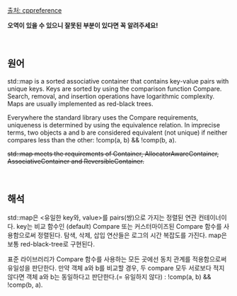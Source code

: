 <a href="https://en.cppreference.com/w/cpp/container/map" target = "_blank">출처: cppreference</a>

<b>오역이 있을 수 있으니 잘못된 부분이 있다면 꼭 알려주세요!</b>

<br>

## 원어

std::map is a sorted associative container that contains key-value pairs with unique keys. Keys are sorted by using the comparison function Compare. Search, removal, and insertion operations have logarithmic complexity. Maps are usually implemented as red-black trees.

Everywhere the standard library uses the Compare requirements, uniqueness is determined by using the equivalence relation. In imprecise terms, two objects a and b are considered equivalent (not unique) if neither compares less than the other: !comp(a, b) && !comp(b, a).

~~std::map meets the requirements of Container, AllocatorAwareContainer, AssociativeContainer and ReversibleContainer.~~


<br>

## 해석
std::map은 <유일한 key와, value>를 pairs(쌍)으로 가지는 정렬된 연관 컨테이너이다. key는 비교 함수인 (default) Compare 또는 커스터마이즈된 Compare 함수를 사용함으로써 정렬된다. 탐색, 삭제, 삽입 연산들은 로그의 시간 복잡도를 가진다. map은 보통 red-black-tree로 구현된다.   

표준 라이브러리가 Compare 함수를 사용하는 모든 곳에선 동치 관계를 적용함으로써 유일성을 판단한다. 만약 객체 a와 b를 비교할 경우, 두 compare 모두 서로보다 적지 않다면 객체 a와 b는 동일하다고 판단한다.(= 유일하지 않다)
: !comp(a, b) && !comp(b, a).
